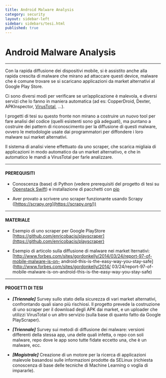 ```yaml
---
title: Android Malware Analysis
category: security
layout: sidebar-left
sidebar: sidebars/tesi.html
published: true
---
```


# Android Malware Analysis
--------------------------

Con la rapida diffusione dei dispositivi mobile, si è assistito anche
alla rapida crescita di malware che mirano ad attaccare questi device,
malware che è comune trovare se si scaricano applicazioni da market
alternativi al Google Play Store.

Ci sono diversi modi per verificare se un’applicazione è malevola, e
diversi servizi che lo fanno in maniera automatica (ad es: CopperDroid,
Dexter, APKInspector, [VirusTotal](https://www.virustotal.com/), ...).

I progetti di tesi su questo fronte non mirano a costruire un nuovo tool
per fare analisi del codice (quelli esistenti sono già adeguati), ma
puntano a costruire dei pattern di riconoscimento per la diffusione di
questi malware, ovvero le metodologie usate dai programmatori per
diffondere i loro malware sui market alternativi.

Il sistema di analisi viene effettuato da uno scraper, che scarica
migliaia di applicazioni in modo automatico da un market alternativo, e
che in automatico le mandi a VirusTotal per farle analizzare.


-----------------
#### PREREQUISITI

-   Conoscenza (base) di Python (vedere prerequisiti del progetto di
    tesi su [Openstack Swift](/tesi/openstack)) e installazione di
    pacchetti con [pip](https://pip.pypa.io)

-   Aver provato a scrivere uno scraper funzionante usando Scrapy
    ([https://scrapy.org](https://scrapy.org/))


--------------
#### MATERIALE

-   Esempio di uno scraper per Google PlayStore
    [https://github.com/enricobacis/playscraper](https://github.com/enricobacis/playscraper)

-   Esempio di articolo sulla diffusione di malware nei market
    lternativi:
    [http://www.forbes.com/sites/gordonkelly/2014/03/24/report-97-of-mobile-malware-is-on-
    android-this-is-the-easy-way-you-stay-safe](http://www.forbes.com/sites/gordonkelly/2014/
    03/24/report-97-of-mobile-malware-is-on-android-this-is-the-easy-way-you-stay-safe)


---------------------
#### PROGETTI DI TESI

-   ***\[Triennale\]*** Survey sullo stato della sicurezza di vari
    market alternativi, confrontando quali siano più rischiosi. Il
    progetto prevede la costruzione di uno scraper per il download
    degli APK dai market, e un uploader che utilizzi VirusTotal o un
    altro servizio (sulla base di quanto fatto da Google PlayScraper).

-   ***\[Triennale\]*** Survey sui metodi di diffusione dei malware:
    versioni differenti della stessa app, una delle quali infetta, o
    repo con soli malware, repo dove le app sono tutte fidate eccetto
    una, che è un malware, ecc.

-   ***\[Magistrale\]*** Creazione di un motore per la ricerca di
    applicazioni malevole basandosi sulle informazioni prodotte da
    SELinux (richiesta conoscenza di base delle tecniche di Machine
    Learning o voglia di impararle).
